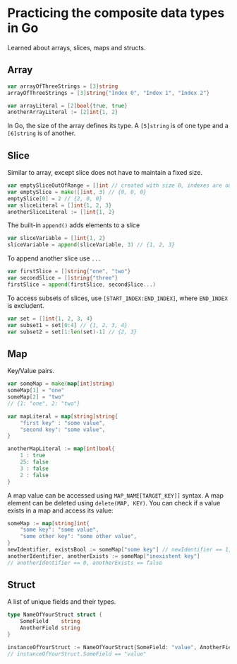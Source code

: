 # Practicing the composite data types in Go

Learned about arrays, slices, maps and structs.

## Array

```go
var arrayOfThreeStrings = [3]string
arrayOfThreeStrings = [3]string{"Index 0", "Index 1", "Index 2"}

var arrayLiteral = [2]bool{true, true}
anotherArrayLiteral := [2]int{1, 2}
```

In Go, the size of the array defines its type. A `[5]string` is of one type and a `[6]string` is of another.

## Slice

Similar to array, except slice does not have to maintain a fixed size.

```go
var emptySliceOutOfRange = []int // created with size 0, indexes are out of range
var emptySlice = make([]int, 3) // {0, 0, 0}
emptySlice[0] = 2 // {2, 0, 0}
var sliceLiteral = []int{1, 2, 3}
anotherSliceLiteral := []int{1, 2}
```

The built-in `append()` adds elements to a slice

```go
var sliceVariable = []int{1, 2}
sliceVariable = append(sliceVariable, 3) // {1, 2, 3}
```

To append another slice use `...`

```go
var firstSlice = []string{"one", "two"}
var secondSlice = []string{"three"}
firstSlice = append(firstSlice, secondSlice...)
```

To access subsets of slices, use `[START_INDEX:END_INDEX]`, where `END_INDEX` is excludent.

```go
var set = []int{1, 2, 3, 4}
var subset1 = set[0:4] // {1, 2, 3, 4}
var subset2 = set[1:len(set)-1] // {2, 3}
```

## Map

Key/Value pairs.

```go
var someMap = make(map[int]string)
someMap[1] = "one"
someMap[2] = "two"
// {1: "one", 2: "two"}

var mapLiteral = map[string]string{
    "first key" : "some value",
    "second key": "some value",
}

anotherMapLiteral := map[int]bool{
    1 : true
    25: false
    3 : false
    2 : false
}
```

A map value can be accessed using `MAP_NAME[TARGET_KEY]]` syntax.
A map element can be deleted using `delete(MAP, KEY)`.
You can check if a value exists in a map and access its value:

```go
someMap := map[string]int{
    "some key": "some value",
    "some other key": "some other value",
}
newIdentifier, existsBool := someMap["some key"] // newIdentifier == 1, existsBool == true
anotherIdentifier, anotherExists := someMap["inexistent key"] 
// anotherIdentifier == 0, anotherExists == false
```

## Struct

A list of unique fields and their types. 

```go
type NameOfYourStruct struct {
    SomeField    string
    AnotherField string
}

instanceOfYourStruct := NameOfYourStruct{SomeField: "value", AnotherField: 10}
// instanceOfYourStruct.SomeField == "value"
```
